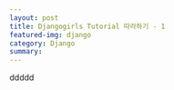 ```yaml
---
layout: post
title: Djangogirls Tutorial 따라하기 - 1
featured-img: django
category: Django
summary:
---
```


ddddd
